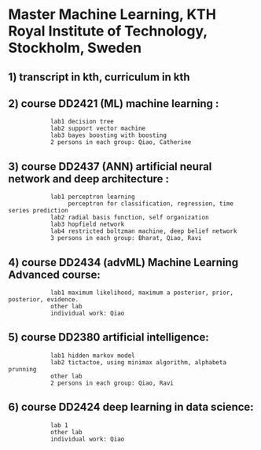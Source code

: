 # Master Machine Learning, KTH Royal Institute of Technology, Stockholm, Sweden

##        1) transcript in kth, curriculum in kth
        
##        2) course DD2421 (ML) machine learning :  
                lab1 decision tree
                lab2 support vector machine
                lab3 bayes boosting with boosting
                2 persons in each group: Qiao, Catherine
                
##        3) course DD2437 (ANN) artificial neural network and deep architecture :
                lab1 perceptron learning 
                     perceptron for classification, regression, time series prediction
                lab2 radial basis function, self organization
                lab3 hopfield network
                lab4 restricted boltzman machine, deep belief network
                3 persons in each group: Bharat, Qiao, Ravi
                
 ##       4) course DD2434 (advML) Machine Learning Advanced course:
                lab1 maximum likelihood, maximum a posterior, prior, posterior, evidence. 
                other lab
                individual work: Qiao        
                
 ##       5) course DD2380 artificial intelligence:
                lab1 hidden markov model
                lab2 tictactoe, using minimax algorithm, alphabeta prunning
                other lab
                2 persons in each group: Qiao, Ravi
                
 ##       6) course DD2424 deep learning in data science: 
                lab 1 
                other lab
                individual work: Qiao
        
